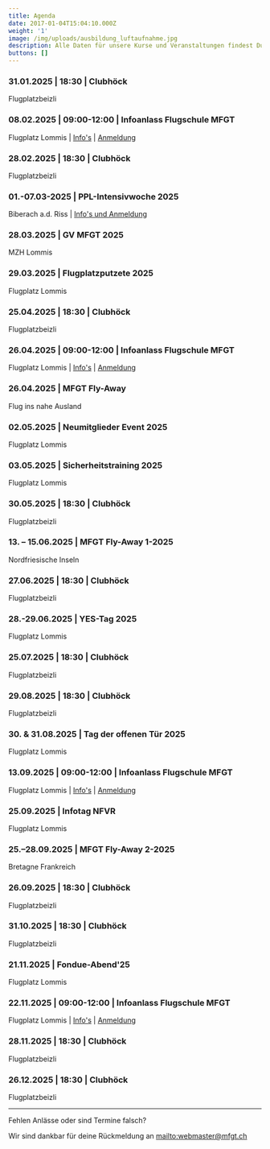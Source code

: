 ```yaml
---
title: Agenda
date: 2017-01-04T15:04:10.000Z
weight: '1'
image: /img/uploads/ausbildung_luftaufnahme.jpg
description: Alle Daten für unsere Kurse und Veranstaltungen findest Du in unserer Agenda.
buttons: []
---
```

### 31.01.2025 | 18:30 | Clubhöck

Flugplatzbeizli

### 08.02.2025 | 09:00-12:00 | Infoanlass Flugschule MFGT

Flugplatz Lommis | [Info's](/flugschule/schritte-richtung-cockpit/infoabend/) | [Anmeldung](https://docs.google.com/forms/d/e/1FAIpQLSd3JpxXrOxj7fl_Zm0az8h-jQsAsB1TOEE2-HsOPYoi29qRUw/viewform)

### 28.02.2025 | 18:30 | Clubhöck

Flugplatzbeizli

### 01.-07.03-2025 | PPL-Intensivwoche 2025

Biberach a.d. Riss | [Info's und Anmeldung](https://drive.google.com/file/d/15RUYtf904fi5Yo2eP-gZBmrQ2aPkd9nL/view?usp=sharing)

### 28.03.2025 | GV MFGT 2025

MZH Lommis

### 29.03.2025 | Flugplatzputzete 2025

Flugplatz Lommis

### 25.04.2025 | 18:30 | Clubhöck

Flugplatzbeizli

### 26.04.2025 | 09:00-12:00 | Infoanlass Flugschule MFGT

Flugplatz Lommis | [Info's](/flugschule/schritte-richtung-cockpit/infoabend/) | [Anmeldung](https://docs.google.com/forms/d/e/1FAIpQLSd3JpxXrOxj7fl_Zm0az8h-jQsAsB1TOEE2-HsOPYoi29qRUw/viewform)

### 26.04.2025 | MFGT Fly-Away

Flug ins nahe Ausland

### 02.05.2025 | Neumitglieder Event 2025

Flugplatz Lommis

### 03.05.2025 | Sicherheitstraining 2025

Flugplatz Lommis

### 30.05.2025 | 18:30 | Clubhöck

Flugplatzbeizli

### 13. – 15.06.2025 | MFGT Fly-Away 1-2025

Nordfriesische Inseln

### 27.06.2025 | 18:30 | Clubhöck

Flugplatzbeizli

### 28.-29.06.2025 | YES-Tag 2025

Flugplatz Lommis

### 25.07.2025 | 18:30 | Clubhöck

Flugplatzbeizli

### 29.08.2025 | 18:30 | Clubhöck

Flugplatzbeizli

### 30. & 31.08.2025 | Tag der offenen Tür 2025

Flugplatz Lommis

### 13.09.2025 | 09:00-12:00 | Infoanlass Flugschule MFGT

Flugplatz Lommis | [Info's](/flugschule/schritte-richtung-cockpit/infoabend/) | [Anmeldung](https://docs.google.com/forms/d/e/1FAIpQLSd3JpxXrOxj7fl_Zm0az8h-jQsAsB1TOEE2-HsOPYoi29qRUw/viewform)

### 25.09.2025 | Infotag NFVR

Flugplatz Lommis

### 25.–28.09.2025 | MFGT Fly-Away 2-2025

Bretagne Frankreich

### 26.09.2025 | 18:30 | Clubhöck

Flugplatzbeizli

### 31.10.2025 | 18:30 | Clubhöck

Flugplatzbeizli

### 21.11.2025 | Fondue-Abend'25

Flugplatz Lommis

### 22.11.2025 | 09:00-12:00 | Infoanlass Flugschule MFGT

Flugplatz Lommis | [Info's](/flugschule/schritte-richtung-cockpit/infoabend/) | [Anmeldung](https://docs.google.com/forms/d/e/1FAIpQLSd3JpxXrOxj7fl_Zm0az8h-jQsAsB1TOEE2-HsOPYoi29qRUw/viewform)

### 28.11.2025 | 18:30 | Clubhöck

Flugplatzbeizli

### 26.12.2025 | 18:30 | Clubhöck

Flugplatzbeizli

<hr>

Fehlen Anlässe oder sind Termine falsch?

Wir sind dankbar für deine Rückmeldung an <mailto:webmaster@mfgt.ch>

<!-- <font color="red">Ausgebucht!</font> -->
